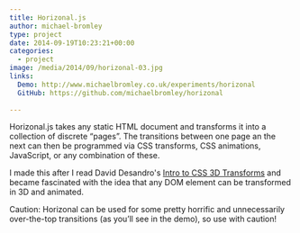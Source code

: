 ```yaml
---
title: Horizonal.js
author: michael-bromley
type: project
date: 2014-09-19T10:23:21+00:00
categories:
  - project
image: /media/2014/09/horizonal-03.jpg
links: 
  Demo: http://www.michaelbromley.co.uk/experiments/horizonal
  GitHub: https://github.com/michaelbromley/horizonal
 
---
```

Horizonal.js takes any static HTML document and transforms it into a collection of discrete &#8220;pages&#8221;. The transitions between one page an the next can then be programmed via CSS transforms, CSS animations, JavaScript, or any combination of these.

I made this after I read David Desandro's [Intro to CSS 3D Transforms](http://desandro.github.io/3dtransforms/) and became fascinated with the idea that any DOM element can be transformed in 3D and animated.

Caution: Horizonal can be used for some pretty horrific and unnecessarily over-the-top transitions (as you&#8217;ll see in the demo), so use with caution!
